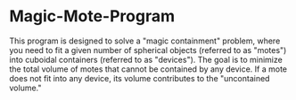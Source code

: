 # Magic-Mote-Program

This program is designed to solve a "magic containment" problem, 
where you need to fit a given number of spherical objects 
(referred to as "motes") into cuboidal containers 
(referred to as "devices"). The goal is to minimize the total volume 
of motes that cannot be contained by any device. If a mote does not 
fit into any device, its volume contributes to the "uncontained volume."
